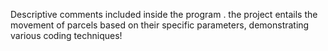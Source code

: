 Descriptive comments included inside the program
 . the project entails the movement of parcels based on their specific parameters, demonstrating various coding techniques!
